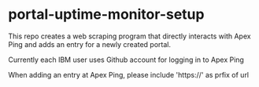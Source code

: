 # portal-uptime-monitor-setup
This repo creates a web scraping program that directly interacts with Apex Ping and adds an entry for a newly created portal.

Currently each IBM user uses Github account for logging in to Apex Ping

When adding an entry at Apex Ping, please include 'https://' as prfix of url
